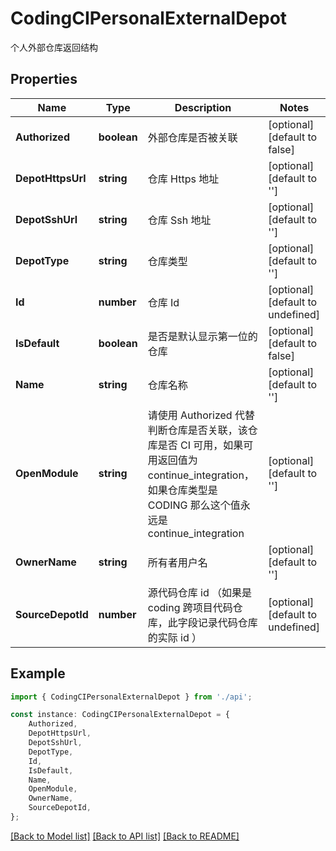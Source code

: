 # CodingCIPersonalExternalDepot

个人外部仓库返回结构

## Properties

Name | Type | Description | Notes
------------ | ------------- | ------------- | -------------
**Authorized** | **boolean** | 外部仓库是否被关联 | [optional] [default to false]
**DepotHttpsUrl** | **string** | 仓库 Https 地址 | [optional] [default to '']
**DepotSshUrl** | **string** | 仓库 Ssh 地址 | [optional] [default to '']
**DepotType** | **string** | 仓库类型 | [optional] [default to '']
**Id** | **number** | 仓库 Id | [optional] [default to undefined]
**IsDefault** | **boolean** | 是否是默认显示第一位的仓库 | [optional] [default to false]
**Name** | **string** | 仓库名称 | [optional] [default to '']
**OpenModule** | **string** | 请使用 Authorized 代替判断仓库是否关联，该仓库是否 CI 可用，如果可用返回值为 continue_integration，如果仓库类型是 CODING 那么这个值永远是continue_integration | [optional] [default to '']
**OwnerName** | **string** | 所有者用户名 | [optional] [default to '']
**SourceDepotId** | **number** | 源代码仓库 id （如果是 coding 跨项目代码仓库，此字段记录代码仓库的实际 id ） | [optional] [default to undefined]

## Example

```typescript
import { CodingCIPersonalExternalDepot } from './api';

const instance: CodingCIPersonalExternalDepot = {
    Authorized,
    DepotHttpsUrl,
    DepotSshUrl,
    DepotType,
    Id,
    IsDefault,
    Name,
    OpenModule,
    OwnerName,
    SourceDepotId,
};
```

[[Back to Model list]](../README.md#documentation-for-models) [[Back to API list]](../README.md#documentation-for-api-endpoints) [[Back to README]](../README.md)

